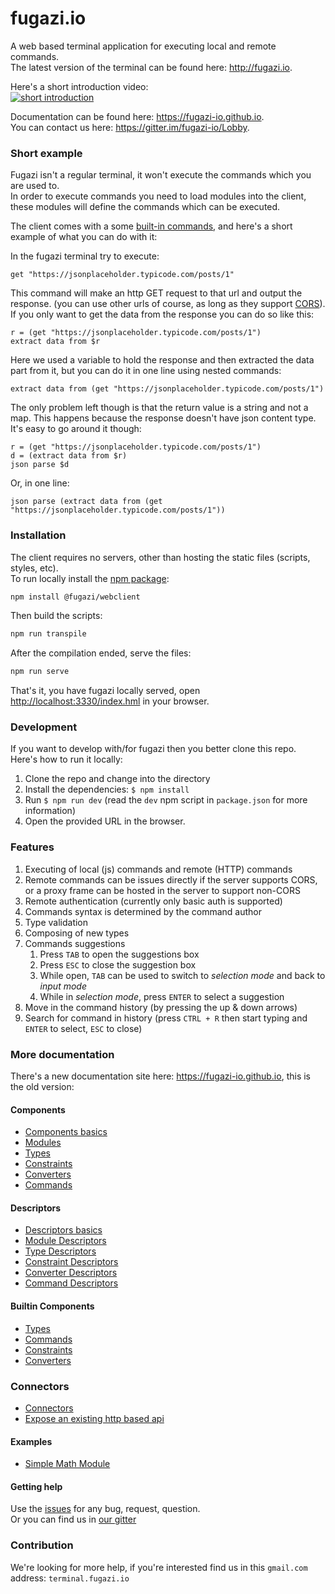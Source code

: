 # fugazi.io 

A web based terminal application for executing local and remote commands.  
The latest version of the terminal can be found here: http://fugazi.io.  

Here's a short introduction video:  
[![short introduction](https://img.youtube.com/vi/lKf1rhJdonI/0.jpg)](https://www.youtube.com/watch?v=lKf1rhJdonI)

Documentation can be found here: https://fugazi-io.github.io.  
You can contact us here: https://gitter.im/fugazi-io/Lobby.

### Short example
Fugazi isn't a regular terminal, it won't execute the commands which you are used to.  
In order to execute commands you need to load modules into the client, these modules will define the 
commands which can be executed.

The client comes with a some [built-in commands](./docs/builtins/commands.md), and here's a short 
example of what you can do with it:

In the fugazi terminal try to execute:
```
get "https://jsonplaceholder.typicode.com/posts/1"
```
This command will make an http GET request to that url and output the response. 
(you can use other urls of course, as long as they support [CORS](https://developer.mozilla.org/en-US/docs/Web/HTTP/Access_control_CORS)).  
If you only want to get the data from the response you can do so like this:
```
r = (get "https://jsonplaceholder.typicode.com/posts/1")
extract data from $r 
```
Here we used a variable to hold the response and then extracted the data part from it, 
but you can do it in one line using nested commands:
```
extract data from (get "https://jsonplaceholder.typicode.com/posts/1")
```
The only problem left though is that the return value is a string and not a map. 
This happens because the response doesn't have json content type.  
It's easy to go around it though:
```
r = (get "https://jsonplaceholder.typicode.com/posts/1")
d = (extract data from $r)
json parse $d
```
Or, in one line:
```
json parse (extract data from (get "https://jsonplaceholder.typicode.com/posts/1"))
```

### Installation
The client requires no servers, other than hosting the static files (scripts, styles, etc).  
To run locally install the [npm package](https://www.npmjs.com/package/@fugazi/webclient):
```bash
npm install @fugazi/webclient
```

Then build the scripts:
```bash
npm run transpile
```

After the compilation ended, serve the files:
```bash
npm run serve
```

That's it, you have fugazi locally served, open [http://localhost:3330/index.hml](http://localhost:3330/index.hml) in your browser.

### Development
If you want to develop with/for fugazi then you better clone this repo.  
Here's how to run it locally:

1. Clone the repo and change into the directory
1. Install the dependencies: `$ npm install`
1. Run `$ npm run dev` (read the `dev` npm script in `package.json` for more information)
1. Open the provided URL in the browser.

### Features
1. Executing of local (js) commands and remote (HTTP) commands
2. Remote commands can be issues directly if the server supports CORS, or a proxy frame can be hosted in the server to support non-CORS
3. Remote authentication (currently only basic auth is supported)
4. Commands syntax is determined by the command author
5. Type validation
6. Composing of new types
7. Commands suggestions
    1. Press `TAB` to open the suggestions box
    2. Press `ESC` to close the suggestion box
    3. While open, `TAB` can be used to switch to _selection mode_ and back to _input mode_
    4. While in _selection mode_, press `ENTER` to select a suggestion
8. Move in the command history (by pressing the up & down arrows)
9. Search for command in history (press `CTRL + R` then start typing and `ENTER` to select, `ESC` to close)

### More documentation

There's a new documentation site here: https://fugazi-io.github.io, this is the old version:

#### Components
* [Components basics](docs/components/components.md)
* [Modules](docs/components/modules.md)
* [Types](docs/components/types.md)
* [Constraints](docs/components/constraints.md)
* [Converters](docs/components/converters.md)
* [Commands](docs/components/commands.md)

#### Descriptors
* [Descriptors basics](docs/descriptors/component.md)
* [Module Descriptors](docs/descriptors/module.md)
* [Type Descriptors](docs/descriptors/type.md)
* [Constraint Descriptors](docs/descriptors/constraint.md)
* [Converter Descriptors](docs/descriptors/converter.md)
* [Command Descriptors](docs/descriptors/command.md)

#### Builtin Components
* [Types](./docs/builtins/types.md)
* [Commands](./docs/builtins/commands.md)
* [Constraints](./docs/builtins/constraints.md)
* [Converters](./docs/builtins/converters.md)

### Connectors
* [Connectors](./docs/connectors/connectors.md)
* [Expose an existing http based api](./docs/connectors/existing-service.md)

#### Examples
* [Simple Math Module](./docs/examples/math.md)

#### Getting help
Use the [issues](//github.com/fugazi-io/webclient/issues) for any bug, request, question.  
Or you can find us in [our gitter](https://gitter.im/fugazi-io/Lobby)

### Contribution
We're looking for more help, if you're interested find us in this `gmail.com` address: `terminal.fugazi.io`

